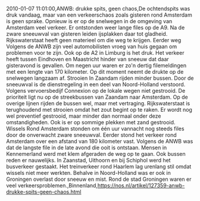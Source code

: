 2010-01-07 11:01:00,ANWB: drukke spits, geen chaos,De ochtendspits was druk vandaag, maar van een verkeerschaos zoals gisteren rond Amsterdam is geen sprake. Opnieuw is er op de snelwegen in de omgeving van Amsterdam veel verkeer. Er ontstonden weer lange files op de A9. Na de zware sneeuwval van gisteren leiden ijsplakken daar tot gladheid. Rijkswaterstaat heeft geen materieel om die weg te krijgen. Eerder weg Volgens de ANWB zijn veel automobilisten vroeg van huis gegaan om problemen voor te zijn. Ook op de A2 in Limburg is het druk. Het verkeer heeft tussen Eindhoven en Maastricht hinder van sneeuw dat daar gisteravond is gevallen. Om negen uur waren er zo'n dertig filemeldingen met een lengte van 170 kilometer. Op dit moment neemt de drukte op de snelwegen langzaam af. Strooien In Zaandam rijden minder bussen. Door de sneeuwval is de dienstregeling in een deel van Noord-Holland verstoord. Volgens vervoersbedijf Connexion op de lokale wegen niet gestrooid. De prioriteit ligt nu op de streekbussen van Zaandam naar Amsterdam. Op de overige lijnen rijden de bussen wel, maar met vertraging. Rijkswaterstaat is terughoudend met strooien omdat het zout begint op te raken. Er wordt nog wel preventief gestrooid, maar minder dan normaal onder deze omstandigheden. Ook is er op sommige plekken met zand gestrooid. Wissels Rond Amsterdam stonden om één uur vannacht nog steeds files door de onverwacht zware sneeuwval. Eerder stond het verkeer rond Amsterdam over een afstand van 180 kilometer vast. Volgens de ANWB was dat de langste file in de late avond die ooit is ontstaan. Mensen in Kennemerland werd met klem afgeraden de weg op te gaan. Ook bussen reden er nauwelijks. In Zaanstad, Uithoorn en bij Schiphol werd het busverkeer gestaakt. Het treinverkeer rond Haarlem lag urenlang stil omdat wissels niet meer werkten. Behalve in Noord-Holland was er ook in Groningen overlast door sneeuw en mist. Rond de stad Groningen waren er veel verkeersproblemen.,Binnenland,https://nos.nl/artikel/127359-anwb-drukke-spits-geen-chaos.html